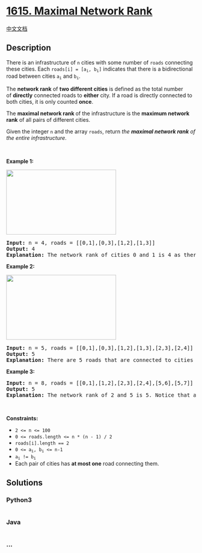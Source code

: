 # [1615. Maximal Network Rank](https://leetcode.com/problems/maximal-network-rank)

[中文文档](/solution/1500-1599/1615.Maximal%20Network%20Rank/README.md)

## Description

<p>There is an infrastructure of <code>n</code> cities with some number of <code>roads</code> connecting these cities. Each <code>roads[i] = [a<sub>i</sub>, b<sub>i</sub>]</code> indicates that there is a bidirectional road between cities <code>a<sub>i</sub></code> and <code>b<sub>i</sub></code>.</p>

<p>The <strong>network rank</strong><em> </em>of <strong>two different cities</strong> is defined as the total number of&nbsp;<strong>directly</strong> connected roads to <strong>either</strong> city. If a road is directly connected to both cities, it is only counted <strong>once</strong>.</p>

<p>The <strong>maximal network rank </strong>of the infrastructure is the <strong>maximum network rank</strong> of all pairs of different cities.</p>

<p>Given the integer <code>n</code> and the array <code>roads</code>, return <em>the <strong>maximal network rank</strong> of the entire infrastructure</em>.</p>

<p>&nbsp;</p>
<p><strong>Example 1:</strong></p>

<p><strong><img alt="" src="https://assets.leetcode.com/uploads/2020/09/21/ex1.png" style="width: 292px; height: 172px;" /></strong></p>

<pre>
<strong>Input:</strong> n = 4, roads = [[0,1],[0,3],[1,2],[1,3]]
<strong>Output:</strong> 4
<strong>Explanation:</strong> The network rank of cities 0 and 1 is 4 as there are 4 roads that are connected to either 0 or 1. The road between 0 and 1 is only counted once.
</pre>

<p><strong>Example 2:</strong></p>

<p><strong><img alt="" src="https://assets.leetcode.com/uploads/2020/09/21/ex2.png" style="width: 292px; height: 172px;" /></strong></p>

<pre>
<strong>Input:</strong> n = 5, roads = [[0,1],[0,3],[1,2],[1,3],[2,3],[2,4]]
<strong>Output:</strong> 5
<strong>Explanation:</strong> There are 5 roads that are connected to cities 1 or 2.
</pre>

<p><strong>Example 3:</strong></p>

<pre>
<strong>Input:</strong> n = 8, roads = [[0,1],[1,2],[2,3],[2,4],[5,6],[5,7]]
<strong>Output:</strong> 5
<strong>Explanation:</strong> The network rank of 2 and 5 is 5. Notice that all the cities do not have to be connected.
</pre>

<p>&nbsp;</p>
<p><strong>Constraints:</strong></p>

<ul>
	<li><code>2 &lt;= n &lt;= 100</code></li>
	<li><code>0 &lt;= roads.length &lt;= n * (n - 1) / 2</code></li>
	<li><code>roads[i].length == 2</code></li>
	<li><code>0 &lt;= a<sub>i</sub>, b<sub>i</sub>&nbsp;&lt;= n-1</code></li>
	<li><code>a<sub>i</sub>&nbsp;!=&nbsp;b<sub>i</sub></code></li>
	<li>Each&nbsp;pair of cities has <strong>at most one</strong> road connecting them.</li>
</ul>


## Solutions



<!-- tabs:start -->

### **Python3**


```python

```

### **Java**


```java

```

### **...**
```

```

<!-- tabs:end -->